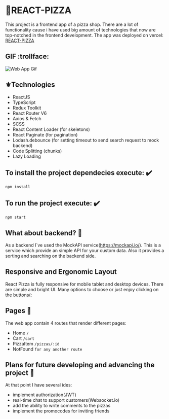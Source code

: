 # 🍕REACT-PIZZA

This project is a frontend app of a pizza shop. There are a lot of functionality cause i have used big amount of technologies that now are top-notched in the frontend development.
The app was deployed on vercel: [REACT-PIZZA](https://react-pizza-omega-two.vercel.app/)
## GIF :trollface:
![Web App Gif](https://imgur.com/PcK1xsv)
## ⚜️Technologies

- ReactJS
- TypeScript
- Redux Toolkit
- React Router V6
- Axios & Fetch
- SCSS
- React Content Loader (for skeletons)
- React Paginate (for pagination)
- Lodash.debounce (for setting timeout to send search request to mock backend)
- Code Splitting (chunks)
- Lazy Loading

## To install the project dependecies execute: ✔️

`npm install`

## To run the project execute: ✔️

`npm start`

## What about backend? 🔸

As a backend I`ve used the MockAPI service(https://mockapi.io/). This is a service which provide an simple API for your custom data. Also it provides a sorting and searching on the backend side.

## Responsive and Ergonomic Layout

React Pizza is fully responsive for mobile tablet and desktop devices. There are simple and bright UI. Many options to choose or just enjoy clicking on the buttons(: 

## Pages 🔸

The web app contain 4 routes that render different pages:
- Home `/`
- Cart `/cart`
- PizzaItem `/pizzas/:id`
- NotFound `for any another route`

## Plans for future developing and advancing the project 🔸

At that point I have several ides:
- implement authorization(JWT)
- real-time chat to support customers(Websocket.io)
- add the ability to write comments to the pizzas
- implement the promocodes for inviting friends
